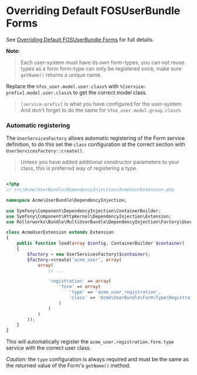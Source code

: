 Overriding Default FOSUserBundle Forms
======================================

See [Overriding Default FOSUserBundle Forms](https://github.com/FriendsOfSymfony/FOSUserBundle/blob/master/Resources/doc/overriding_forms.md)
 for full details.

**Note:**

> Each user-system must have its own form-types, you can not reuse types
> as a form form-type can only be registered once, make sure `getName()` returns a unique name.

Replace the `%fos_user.model.user.class%` with `%[service-prefix].model.user.class%` to get the correct model class.

> `[service-prefix]` is what you have configured for the user-system.
> And don't forget to do the same for `%fos_user.model.group.class%`

### Automatic registering

The `UserServicesFactory` allows automatic registering of the Form service definition,
  to do this set the `class` configuration at the correct section with `UserServicesFactory::create()`.

> Unless you have added additional constructor parameters to your class, this is preferred way of registering a type.

```php

<?php
// src/Acme/UserBundle/DependencyInjection/AcmeUserExtension.php

namespace Acme\UserBundle\DependencyInjection;

use Symfony\Component\DependencyInjection\ContainerBuilder;
use Symfony\Component\HttpKernel\DependencyInjection\Extension;
use Rollerworks\Bundle\MultiUserBundle\DependencyInjection\Factory\UserServicesFactory;

class AcmeUserExtension extends Extension
{
    public function load(array $config, ContainerBuilder $container)
    {
        $factory = new UserServicesFactory($container);
        $factory->create('acme_user', array(
            array(
                // ...

                'registration' => array(
                    'form' => array(
                        'type' => 'acme_user_registration',
                        'class' => 'Acme\UserBundle\Form\Type\RegistrationFormType',
                    )
                )
            )
        ));
    }
}
```

This will automatically register the `acme_user.registration.form.type` service with the correct user class.

*Caution:* the `type` configuration is always required and must be the same as the returned value of the Form's `getName()` method.
